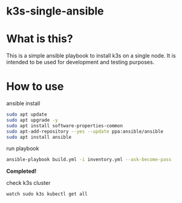 # k3s-single-ansible

# What is this?
This is a simple ansible playbook to install k3s on a single node. It is intended to be used for development and testing purposes.

# How to use
ansible install
```bash
sudo apt update
sudo apt upgrade -y
sudo apt install software-properties-common
sudo apt-add-repository --yes --update ppa:ansible/ansible
sudo apt install ansible
```

run playbook
```bash
ansible-playbook build.yml -i inventory.yml --ask-become-pass
```

<!-- 太字にする -->
**Completed!**

check k3s cluster
```bash
watch sudo k3s kubectl get all
```

